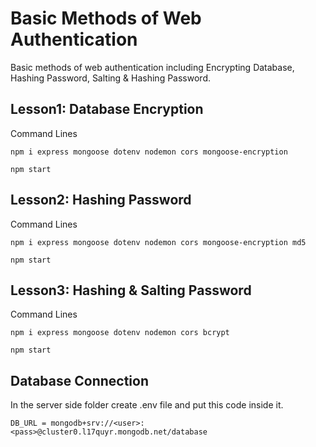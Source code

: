 # Basic Methods of Web Authentication

Basic methods of web authentication including Encrypting Database, Hashing Password, Salting & Hashing Password.

## Lesson1: Database Encryption

Command Lines

`npm i express mongoose dotenv nodemon cors mongoose-encryption`

`npm start`

## Lesson2: Hashing Password

Command Lines

`npm i express mongoose dotenv nodemon cors mongoose-encryption md5`

`npm start`

## Lesson3: Hashing & Salting Password

Command Lines

`npm i express mongoose dotenv nodemon cors bcrypt `

`npm start`

## Database Connection
In the server side folder create .env file and put this code inside it.

`DB_URL = mongodb+srv://<user>:<pass>@cluster0.l17quyr.mongodb.net/database`
